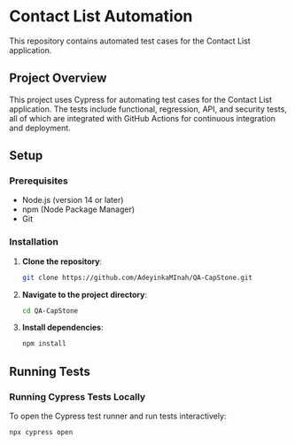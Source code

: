 # Contact List Automation

This repository contains automated test cases for the Contact List application.

## Project Overview

This project uses Cypress for automating test cases for the Contact List application. The tests include functional, regression, API, and security tests, all of which are integrated with GitHub Actions for continuous integration and deployment.

## Setup

### Prerequisites

- Node.js (version 14 or later)
- npm (Node Package Manager)
- Git

### Installation

1. **Clone the repository**:
    ```bash
    git clone https://github.com/AdeyinkaMInah/QA-CapStone.git
    ```

2. **Navigate to the project directory**:
    ```bash
    cd QA-CapStone
    ```

3. **Install dependencies**:
    ```bash
    npm install
    ```

## Running Tests

### Running Cypress Tests Locally

To open the Cypress test runner and run tests interactively:
```bash
npx cypress open

  

